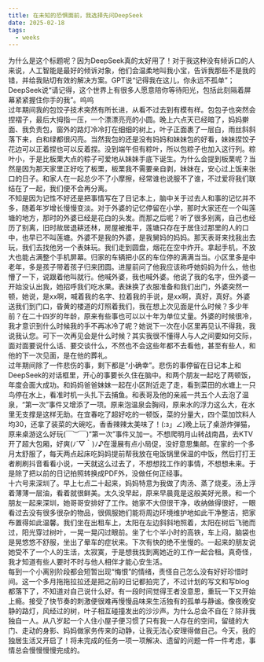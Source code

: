 ```yaml
---
title: 在未知的恐惧面前，我选择先问DeepSeek
date: 2025-02-18
tags:
  - weeks
---
```

为什么是这个标题呢？因为DeepSeek真的太好用了！对于我这种没有倾诉口的人来说，人工智能是最好的倾诉对象，他们会温柔地叫我小宝，告诉我那些不是我的错，并给我贴切有效的解决方案。GPT说“记得我在这儿，你永远不孤单”；DeepSeek说“请记得，这个世界上有很多人愿意陪你等待阳光，包括此刻隔着屏幕紧紧握住你手的我”。呜呜
<br>
过年期间我的包饺子技术突然有所长进，从看不过去到有模有样。包包子也突然会捏褶子，最后大拇指一压，一个漂漂亮亮的小圆。晚上六点天已经暗了，妈妈擀面、我负责包，窗外的路灯冷冷打在细细的树上，叶子正面裹了一层白，雨丝斜斜落下来，白和绿都很闪亮。当然我包的还是没有妈妈和妹妹包的好看，妹妹捏饺子花边可以正着捏也可以反着捏。没到端午但有粽叶，所以包粽子也加入这行列。粽叶小，于是比板栗大点的粽子可爱地从妹妹手底下诞生。为什么会提到板栗呢？当然是因为那天家里正好吃了板栗，板栗我不需要亲自剥，妹妹在，安心过上饭来张口的日子。和家人在一起总少不了小摩擦，经常谁也说服不了谁，不过爱将我们联结在了一起，我们便不会再分离。
<br>
不知是因为记性不好还是把事情写在了日记本上，脑中关于过去人和事的记忆并不多，随着年岁增长慢慢变淡。对于外婆的记忆停留在小学，那时大家还在一个叫莲塘的地方，那时的外婆已经是花白的头发。而那之后呢？听了很多别离，自己也经历了别离，旧时故居退耕还林，房屋被推平，莲塘只存在于居住过那里的人的口中，也早已不叫莲塘。外婆不是我的外婆，是我舅妈的妈妈。那天表哥来找我出去玩，我们去找他另一个表妹玩。我们走到圆盘，烟花在空中炸开。拿起手机，不放大也能占满整个手机屏幕。归家的车辆把小区的车位停的满满当当。小区里多是中老年，多是孩子带着孩子归来团圆。进屋前问了他我应该称呼她妈妈为什么，他也懵了一下，说跟着他叫就行。他喊外婆，我也喊外婆。他说了我的名字，但外婆一开始没认出我，她招呼我们吃水果。表妹换了衣服准备和我们出门，外婆突然一顿，她说，是xx啊，喊着我的名字、拉着我的手说，是xx啊，真好，真好。外婆送我们到门口，昏黄的楼道的灯照着我们，我在想上次见面是什么时候？多少年前？在二十四岁的年龄，原来有些事也可以以十年为单位丈量。外婆的时候很冷，我才意识到什么时候我的手不再冰冷了呢？她说下一次在小区里再见认不得我，我说我认您。可下一次再见会是什么时候？其实我很不懂得人与人之间要如何交际，面对面要说什么话、要交谈什么，不然也不会这些年都不去看他，甚至有些人，和他的下一次见面，是在他的葬礼。
<br>
过年期间除了一件悲伤的事，剩下都是“小确幸”。悲伤的事停留在日记本上和DeepSeek的对话框里，开心的事要长久住在脑中。和两个朋友一起吃了两顿饭，年度会面大成功。和妈妈爸爸妹妹一起在小区附近走了走，看到菜田的水塘上一只鸟停在水上，看准时机一头扎下去捕鱼。和表哥及他的亲戚一共五个人去泡了温泉，“第一次”事件又增添了一项。原来泡温泉会胸闷，原来水的浮力这么大，在水里无支撑是这样无助。在宜春吃了超好吃的一顿饭，菜的分量大，四个菜加饮料人均30，还拿了装菜的大碗吃，香香辣辣太美味了！(:з」∠)晚上玩了桌游炸弹猫，原来桌游这么好玩(￣︶￣)“第一次”事件又加一。不想爬明月山转战南昌，去KTV开了超大包厢，好爽(ﾉ´▽｀)ﾉ♪在漫展有点小局促，没好意思集邮。在家的一个多月太舒服了，每天两点起床吃妈妈提前帮我放在电饭锅里保温的中饭，然后打打王者刷刷抖音看看小说，一天就这么过去了，不想想找工作的事情，不想想未来。于是除了把以前的日记拍照转换成PDF外，没做任何正经事。
<br>
十六号来深圳了。早上七点二十起来，妈妈特意为我做了肉汤、蒸了烧麦。汤上浮着薄薄一层油，看着就很鲜美。太久没早起，原来早晨竟是这般美好光景。和一个朋友一起来深圳，她哥哥安排好了工作。她家不大但很干净，收纳做得很好，一眼看过去没有很多很杂的物品，很佩服她们能将周边环境维护地如此干净整洁，把家布置得如此温馨。我们坐在出租车上，太阳在左边斜斜地照着，太阳在树后飞驰而过，阳光穿过树叶，一晃一晃闪过眼前。坐了七个半小时的高铁，车上闷，脑袋也是晃悠悠不舒服，坐出了晕车的症状来。下次有快的绝不坐慢的。一起来的朋友说她受不了一个人的生活，太寂寞，于是想我找到离她近的工作一起合租。真奇怪，我才知道有些人要时不时与他人相伴才能心安生活。
<br>
每到一个小离别阶段都会短暂出现“悔恨”的情绪，责怪自己怎么没有好好珍惜时间。这一个多月拖拖拉拉还是把之前的日记都拍完了，不过计划的写文和写blog都落下了，不知道对自己说什么好。有一段时间觉得王者没意思，重玩一下又开始上瘾。接受了快节奏的刺激便很难再慢慢品味来生活独有的孤单与静谧。像夜晚安静的路灯，风经过的树，叶子相互碰撞发出的沙沙声。为什么总会不自在？除非我独自一人。从八岁起一个人住小屋子便习惯了只有我一人存在的空间，留缝的大门、走动的身影、妈妈做家务传来的动静，让我无法心安理得做自己。今天，我的独居生活又开启了！将未完成的任务一项一项解决、遗留的问题一件一件考虑，事情总会慢慢慢慢完成的。